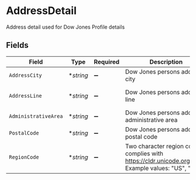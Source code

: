 # AddressDetail

Address detail used for Dow Jones Profile details


## Fields

| Field                                                                                              | Type                                                                                               | Required                                                                                           | Description                                                                                        | Example                                                                                            |
| -------------------------------------------------------------------------------------------------- | -------------------------------------------------------------------------------------------------- | -------------------------------------------------------------------------------------------------- | -------------------------------------------------------------------------------------------------- | -------------------------------------------------------------------------------------------------- |
| `AddressCity`                                                                                      | **string*                                                                                          | :heavy_minus_sign:                                                                                 | Dow Jones persons address city                                                                     | Dallas                                                                                             |
| `AddressLine`                                                                                      | **string*                                                                                          | :heavy_minus_sign:                                                                                 | Dow Jones persons address line                                                                     | 350 N. St. Paul St.                                                                                |
| `AdministrativeArea`                                                                               | **string*                                                                                          | :heavy_minus_sign:                                                                                 | Dow Jones persons address administrative area                                                      | TX                                                                                                 |
| `PostalCode`                                                                                       | **string*                                                                                          | :heavy_minus_sign:                                                                                 | Dow Jones persons address postal code                                                              | 75201                                                                                              |
| `RegionCode`                                                                                       | **string*                                                                                          | :heavy_minus_sign:                                                                                 | Two character region code, complies with https://cldr.unicode.org/index Example values: "US", "CA" | US                                                                                                 |